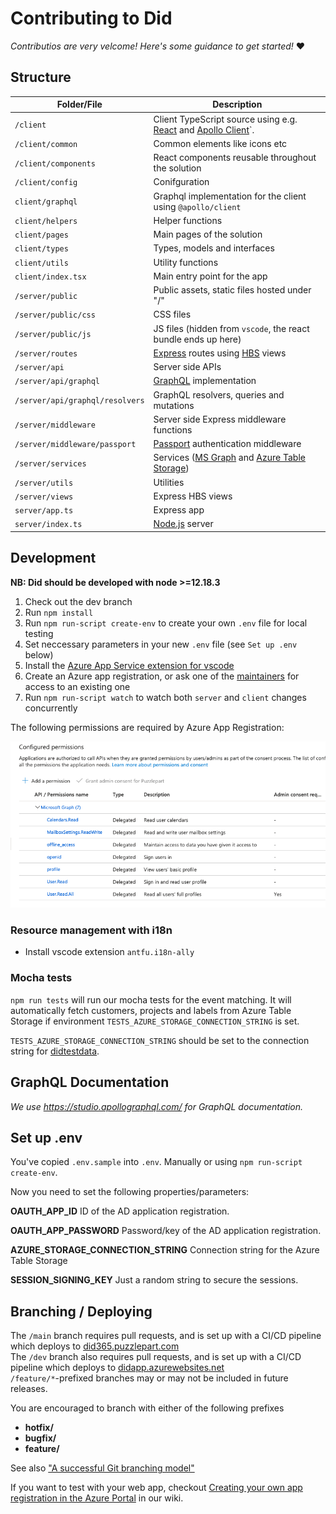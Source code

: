 # Contributing to Did


_Contributios are very velcome! Here's some guidance to get started!_ :heart:

## Structure

Folder/File | Description
--- | --- 
`/client` | Client TypeScript source using e.g. [React](https://reactjs.org/) and [Apollo Client](https://www.apollographql.com/docs/react/)`.
`/client/common` | Common elements like icons etc 
`/client/components` | React components reusable throughout the solution 
`/client/config` | Conifguration 
`client/graphql` | Graphql implementation for the client using `@apollo/client` 
`client/helpers` | Helper functions 
`client/pages` | Main pages of the solution 
`client/types` | Types, models and interfaces 
`client/utils` | Utility functions 
`client/index.tsx` | Main entry point for the app 
`/server/public` | Public assets, static files hosted under "/"
`/server/public/css` | CSS files
`/server/public/js` | JS files (hidden from `vscode`, the react bundle ends up here)
`/server/routes` | [Express](https://expressjs.com/) routes using [HBS](https://handlebarsjs.com/) views
`/server/api` | Server side APIs
`/server/api/graphql` | [GraphQL](https://github.com/graphql/graphql-js/) implementation
`/server/api/graphql/resolvers` | GraphQL resolvers, queries and mutations
`/server/middleware` | Server side Express middleware functions
`/server/middleware/passport` | [Passport](http://www.passportjs.org/) authentication middleware
`/server/services` | Services ([MS Graph](https://developer.microsoft.com/en-us/graph) and [Azure Table Storage](https://azure.microsoft.com/en-us/services/storage/tables/))
`/server/utils` | Utilities
`/server/views` | Express HBS views
`server/app.ts` | Express app
`server/index.ts` | [Node.js](http://nodejs.org/) server  

## Development

**NB: Did should be developed with node >=12.18.3**

1. Check out the dev branch
2. Run `npm install`
3. Run `npm run-script create-env` to create your own `.env` file for local testing
4. Set neccessary parameters in your new `.env` file (see `Set up .env` below)
5. Install the [Azure App Service extension for vscode](https://marketplace.visualstudio.com/items?itemName=ms-azuretools.vscode-azureappservice)
6. Create an Azure app registration, or ask one of the [maintainers](#maintainers) for access to an existing one
7. Run `npm run-script watch` to watch both `server` and `client` changes concurrently  

The following permissions are required by Azure App Registration:

![image-20201104173614079](assets/image-20201104173614079.png)

### Resource management with i18n

* Install vscode extension `antfu.i18n-ally`

### Mocha tests

`npm run tests` will run our mocha tests for the event matching. It will automatically fetch customers, projects and labels from Azure Table Storage if environment `TESTS_AZURE_STORAGE_CONNECTION_STRING` is set.

`TESTS_AZURE_STORAGE_CONNECTION_STRING` should be set to the connection string for [didtestdata](https://portal.azure.com/#@puzzlepart.com/resource/subscriptions/b5e5e285-a57a-4593-a2ef-221dc037ac9f/resourcegroups/pzl-did/providers/Microsoft.Storage/storageAccounts/didtestdata/overview).

## GraphQL Documentation

_We use https://studio.apollographql.com/ for GraphQL documentation._

## Set up .env ##

You've copied `.env.sample` into `.env`. Manually or using `npm run-script create-env`.

Now you need to set the following properties/parameters:

**OAUTH_APP_ID**
ID of the AD application registration.

**OAUTH_APP_PASSWORD**
Password/key of the AD application registration.

**AZURE_STORAGE_CONNECTION_STRING**
Connection string for the Azure Table Storage

**SESSION_SIGNING_KEY**
Just a random string to secure the sessions.

## Branching / Deploying

The `/main` branch requires pull requests, and is set up with a CI/CD pipeline which deploys to [did365.puzzlepart.com](https://did365.puzzlepart.com)  
The `/dev` branch also requires pull requests, and is set up with a CI/CD pipeline which deploys to [didapp.azurewebsites.net](https://didapp.azurewebsites.net)  
`/feature/*`-prefixed branches may or may not be included in future releases.

You are encouraged to branch with either of the following prefixes  
*  **hotfix/**
*  **bugfix/**
*  **feature/**

See also ["A successful Git branching model"](https://nvie.com/posts/a-successful-git-branching-model/)


If you want to test with your web app, checkout [Creating your own app registration in the Azure Portal](https://github.com/Puzzlepart/did365/wiki/Creating-your-own-app-registration-in-the-Azure-Portal) in our wiki.
